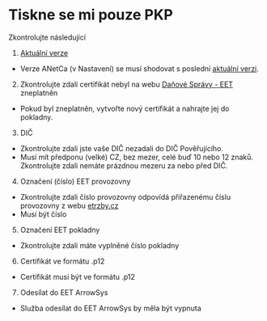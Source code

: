 # Tiskne se mi pouze PKP

Zkontrolujte následující

1) [Aktuální verze](https://lilka.arrowsys.cz/versions.html)
* Verze ANetCa (v Nastavení) se musí shodovat s poslední [aktuální verzi](https://anetca.arrowsys.cz/versions/versions.html).

2) Zkontrolujte zdali certifikát nebyl na webu [Daňové Správy - EET](http://www.etrzby.cz/) zneplatněn
* Pokud byl zneplatněn, vytvořte nový certifikát a nahrajte jej do pokladny.

3) DIČ 
* Zkontrolujte zdali jste vaše DIČ nezadali do DIČ Pověřujícího. 
* Musí mít předponu (velké) CZ, bez mezer, celé buď 10 nebo 12 znaků. Zkontrolujte zdali nemáte prázdnou mezeru za nebo před DIČ.

4) Označení (číslo) EET provozovny
* Zkontrolujte zdali číslo provozovny odpovídá přiřazenému číslu provozovny z webu [etrzby.cz](http://www.etrzby.cz/)
* Musí být číslo

5) Označení EET pokladny
* Zkontrolujte zdali máte vyplněné číslo pokladny

6) Certifikát ve formátu .p12
* Certifikát musí být ve formátu .p12

7) Odesílat do EET ArrowSys 
* Služba odesílat do EET ArrowSys by měla být vypnuta